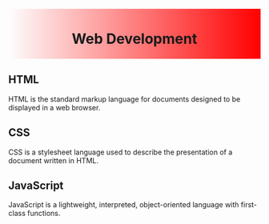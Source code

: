 
<html>
<head>
<title>VFX ERA</title>
<style>
@import url('https://fonts.googleapis.com/css2?family=Poppins:wght@300&display=swap');

*{padding:0; margin:0;}
.header{
height:100px; background-image:linear-gradient(to right,rgba(255,0,0,0),rgba(255,0,0,1));
display:grid;place-items:center;}
body{background-image:url('https://img.freepik.com/free-vector/hand-painted-watercolor-pastel-sky-background_23-2148902771.jpg?w=2000');}
.box1{width:200px; height:200px;
background-image:radial-gradient(rgba(0,240,0,0),rgba(0,240,0,1)); 
display:grid;
place-items:center;float:left; margin:10px;}
.box2{width:200px; height:200px;
background-image:radial-gradient(rgba(0,240,0,0),rgba(0,240,0,1)); 
display:grid;
place-items:center;float:left; margin:10px;}
.box3{width:200px; height:200px;
background-image:radial-gradient(rgba(0,240,0,0),rgba(0,240,0,1)); 
display:grid;
place-items:center;float:left; margin:10px;}
p{text-align:center;margin:10px;font-family:'Poppins',sans-serif; font-size:15px;}
h2{text-align:center;font-family:'Poppins',sans-serif;}
</style>
</head>
<body>
<div class="header">
<h1>Web Development</h1>
</div>
<div class="content">
<div class="box1">
<h2>HTML</h2>
<p> HTML is the standard markup language for documents designed to be displayed in a web browser.</p>
</div>
<div class="box2">
<h2>CSS</h2>
<p> CSS is a stylesheet language used to describe the presentation of a document written in HTML. </p>
</div>
<div class="box3">
<h2>JavaScript</h2>
<p>JavaScript is a lightweight, interpreted, object-oriented language with first-class functions.</p>
</div>
</div>
</body>
</html>
